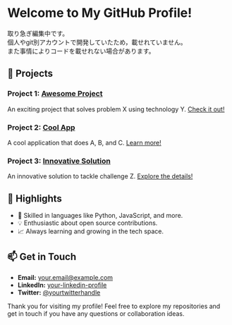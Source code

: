# Welcome to My GitHub Profile!

取り急ぎ編集中です。  
個人やgit別アカウントで開発していたため，載せれていません。　  
また事情によりコードを載せれない場合があります。  

## 🚀 Projects

### Project 1: [Awesome Project](https://github.com/yourusername/awesome-project)
An exciting project that solves problem X using technology Y. [Check it out!](https://github.com/yourusername/awesome-project)

### Project 2: [Cool App](https://github.com/yourusername/cool-app)
A cool application that does A, B, and C. [Learn more!](https://github.com/yourusername/cool-app)

### Project 3: [Innovative Solution](https://github.com/yourusername/innovative-solution)
An innovative solution to tackle challenge Z. [Explore the details!](https://github.com/yourusername/innovative-solution)

## 🌟 Highlights

- 🔧 Skilled in languages like Python, JavaScript, and more.
- 💡 Enthusiastic about open source contributions.
- 📈 Always learning and growing in the tech space.

## 📫 Get in Touch

- **Email:** [your.email@example.com](mailto:your.email@example.com)
- **LinkedIn:** [your-linkedin-profile](https://www.linkedin.com/in/your-profile)
- **Twitter:** [@yourtwitterhandle](https://twitter.com/yourtwitterhandle)

Thank you for visiting my profile! Feel free to explore my repositories and get in touch if you have any questions or collaboration ideas.

